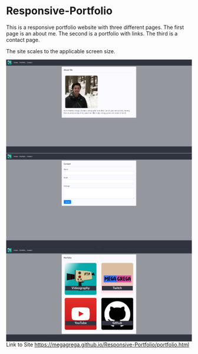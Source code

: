 # Responsive-Portfolio
This is a responsive portfolio website with three different pages.
The first page is an about me.
The second is a portfolio with links.
The third is a contact page.

The site scales to the applicable screen size.

<img src="About me page.PNG"
     alt=""
     style="float: left; margin-right: 10px;" />
<img src="Contact Page.PNG"
     alt=""
     style="float: left; margin-right: 10px;" />
<img src="Portfolio Page.PNG"
     alt=""
     style="float: left; margin-right: 10px;" />


Link to Site
https://megagrega.github.io/Responsive-Portfolio/portfolio.html

